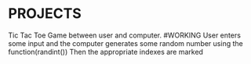 # PROJECTS
Tic Tac Toe Game between user and computer.
#WORKING
User enters some input and the computer generates some random number using the function(randint()) Then the appropriate indexes are marked
